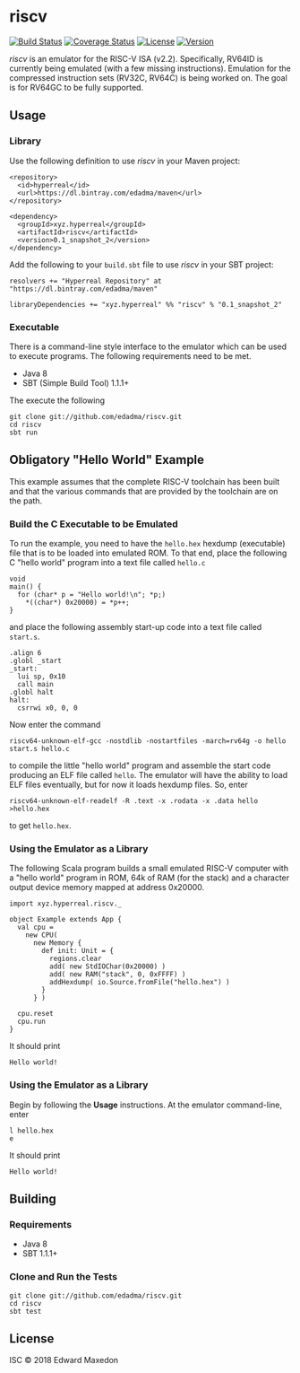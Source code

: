 riscv
=====
[![Build Status](https://www.travis-ci.org/edadma/riscv.svg?branch=master)](https://www.travis-ci.org/edadma/riscv)
[![Coverage Status](https://coveralls.io/repos/github/edadma/riscv/badge.svg?branch=master)](https://coveralls.io/github/edadma/riscv?branch=master)
[![License](https://img.shields.io/badge/license-ISC-blue.svg)](https://opensource.org/licenses/ISC)
[![Version](https://img.shields.io/badge/latest_release-0.1_snapshot_2-orange.svg)](https://www.scala-sbt.org/)

*riscv* is an emulator for the RISC-V ISA (v2.2).  Specifically, RV64ID is currently being emulated (with a few missing instructions).  Emulation for the compressed instruction sets (RV32C, RV64C) is being worked on.  The goal is for RV64GC to be fully supported.


Usage
-----

### Library

Use the following definition to use *riscv* in your Maven project:

	<repository>
	  <id>hyperreal</id>
	  <url>https://dl.bintray.com/edadma/maven</url>
	</repository>

	<dependency>
	  <groupId>xyz.hyperreal</groupId>
	  <artifactId>riscv</artifactId>
	  <version>0.1_snapshot_2</version>
	</dependency>

Add the following to your `build.sbt` file to use *riscv* in your SBT project:

	resolvers += "Hyperreal Repository" at "https://dl.bintray.com/edadma/maven"

	libraryDependencies += "xyz.hyperreal" %% "riscv" % "0.1_snapshot_2"

### Executable

There is a command-line style interface to the emulator which can be used to execute programs. The following requirements need to be met.

- Java 8
- SBT (Simple Build Tool) 1.1.1+

The execute the following

	git clone git://github.com/edadma/riscv.git
	cd riscv
	sbt run


Obligatory "Hello World" Example
--------------------------------

This example assumes that the complete RISC-V toolchain has been built and that the various commands that are provided by the toolchain are on the path.


### Build the C Executable to be Emulated

To run the example, you need to have the `hello.hex` hexdump (executable) file that is to be loaded into emulated ROM. To that end, place the following C "hello world" program into a text file called `hello.c`

	void
	main() {
	  for (char* p = "Hello world!\n"; *p;)
	    *((char*) 0x20000) = *p++;
	}

and place the following assembly start-up code into a text file called `start.s`.

	.align 6
	.globl _start
	_start:
	  lui sp, 0x10
	  call main
	.globl halt
	halt:
	  csrrwi x0, 0, 0

Now enter the command

	riscv64-unknown-elf-gcc -nostdlib -nostartfiles -march=rv64g -o hello start.s hello.c

to compile the little "hello world" program and assemble the start code producing an ELF file called `hello`.  The emulator will have the ability to load ELF files eventually, but for now it loads hexdump files.  So, enter

	riscv64-unknown-elf-readelf -R .text -x .rodata -x .data hello >hello.hex

to get `hello.hex`.


### Using the Emulator as a Library

The following Scala program builds a small emulated RISC-V computer with a "hello world" program in ROM, 64k of RAM (for the stack) and a character output device memory mapped at address 0x20000.

	import xyz.hyperreal.riscv._

	object Example extends App {
	  val cpu =
	    new CPU(
	      new Memory {
	        def init: Unit = {
	          regions.clear
	          add( new StdIOChar(0x20000) )
	          add( new RAM("stack", 0, 0xFFFF) )
	          addHexdump( io.Source.fromFile("hello.hex") )
	        }
	      } )

	  cpu.reset
	  cpu.run
	}

It should print

	Hello world!


### Using the Emulator as a Library

Begin by following the **Usage** instructions. At the emulator command-line, enter

	l hello.hex
	e

It should print

	Hello world!


Building
--------

### Requirements

- Java 8
- SBT 1.1.1+


### Clone and Run the Tests

	git clone git://github.com/edadma/riscv.git
	cd riscv
	sbt test


License
-------

ISC © 2018 Edward Maxedon